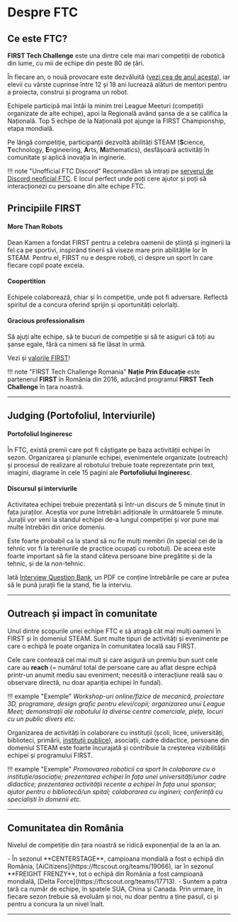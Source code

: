 # **Despre FTC**

## **Ce este FTC?**

<!--[FIRST Tech Challenge](https://www.firstinspires.org/resource-library/ftc/game-and-season-info)-->

**FIRST Tech Challenge** este una dintre cele mai mari competiții de robotică din lume, cu mii de echipe din peste 80 de țări.

În fiecare an, o nouă provocare este dezvăluită ([vezi cea de anul acesta](https://youtu.be/ewlDPvRK4U4?si=jZjdrGZQXuVkWlaO)),
iar elevii cu vârste cuprinse între 12 și 18 ani lucrează alături de mentori pentru a proiecta, construi și programa un robot.

Echipele participă mai întâi la minim trei League Meeturi (competiții organizate de alte echipe),
apoi la Regională având șansa de a se califica la Națională. Top 5 echipe de la Națională pot
ajunge la FIRST Championship, etapa mondială.

Pe lângă competiție, participanții dezvoltă abilități STEAM (**S**cience, **T**echnology,
**E**ngineering, **A**rts, **M**athematics), desfășoară activități în comunitate și aplică inovația în inginerie.

!!! note "Unofficial FTC Discord"
    Recomandăm să intrați pe [serverul de Discord neoficial FTC](https://discord.gg/ftc).
    E locul perfect unde poți cere ajutor și poți să interacționezi cu persoane din alte echipe FTC.

## **Principiile FIRST**

#### **More Than Robots**

Dean Kamen a fondat FIRST pentru a celebra oamenii de știință și inginerii la fel ca pe sportivi,
inspirând tinerii să viseze mare prin abilitățile lor în STEAM. Pentru el, FIRST nu e despre roboți,
ci despre un sport în care fiecare copil poate excela.

#### **Coopertition**

Echipele colaborează, chiar și în competiție, unde pot fi adversare. Reflectă spiritul de a
concura oferind sprijin și oportunități celorlalți.

#### **Gracious professionalism**

Să ajuți alte echipe, să te bucuri de competiție și să te asiguri că toți au șanse egale,
fără ca nimeni să fie lăsat în urmă.

Vezi și [valorile FIRST](https://www.firstinspires.org/robotics/fll/core-values)!

!!! note "FIRST Tech Challenge Romania"
    **Nație Prin Educație** este partenerul **FIRST** în România din 2016, aducând programul
    **FIRST Tech Challenge** în țara noastră.

<hr>

## **Judging (Portofoliul, Interviurile)**

#### Portofoliul Ingineresc

În FTC, există premii care pot fi câștigate pe baza activității echipei în sezon.
Organizarea și planurile echipei, evenimentele organizate (outreach) și procesul de realizare al robotului trebuie
toate reprezentate prin text, imagini, diagrame în cele 15 pagini ale **Portofoliului Ingineresc**.

#### Discursul și interviurile

Activitatea echipei trebuie prezentată și într-un discurs de 5 minute ținut în fața juraților.
Aceștia vor pune întrebări adiționale în următoarele 5 minute. Jurații vor veni la standul echipei de-a
lungul competiției și vor pune mai multe întrebări din orice domeniu.

Este foarte probabil ca la stand să nu fie mulți membri (în special cei de la tehnic vor fi la
terenurile de practice ocupați cu robotul). De aceea este foarte important să fie la stand câteva
persoane bine pregătite și de la tehnic, și de la non-tehnic.

Iată [Interview Question Bank](https://www.firstinspires.org/sites/default/files/uploads/resource_library/ftc/interview-question-bank.pdf), 
un PDF ce conține întrebările pe care ar putea să le pună jurații fie la stand, fie la interviu.

<!--[portofoliu tehnic](https://portfolios.hivemindrobotics.net/ftc) [interviu](https://youtu.be/BiNt94HO9FU?si=3heRQbjF9qZ02dCw&t=369)-->

<hr>

## **Outreach și impact în comunitate**

Unul dintre scopurile unei echipe FTC e să atragă cât mai mulți oameni în FIRST și în domeniul STEAM.
Sunt multe tipuri de activități și evenimente pe care o echipă le poate organiza în comunitatea locală sau FIRST.

Cele care contează cel mai mult și care asigură un premiu bun sunt cele care au **reach**
(= numărul total de persoane care au aflat despre echipă printr-un anumit mediu sau eveniment;
necesită o interacțiune reală sau o observare directă, nu doar apariția echipei în fundal).

!!! example "Exemple"
    _Workshop-uri online/fizice de mecanică, proiectare 3D, programare, design grafic pentru elevi/copii;
    organizarea unui League Meet; demonstrații ale robotului la diverse centre comerciale, piețe, locuri
    cu un public divers etc._

Organizarea de activități în colaborare cu instituții (școli, licee, universități, biblioteci,
primării, [instituții publice](https://www.gov.ro/ro/institutii/institutii-publice)), asociații,
cadre didactice, persoane din domeniul STEAM este foarte încurajată și contribuie la creșterea
vizibilității echipei și programului FIRST.

!!! example "Exemple"
    _Promovarea roboticii ca sport în colaborare cu o instituție/asociație; prezentarea echipei în
    fața unei universități/unor cadre didactice; prezentarea activității recente a echipei în fața
    unui sponsor; ajutor pentru o bibliotecă/un spital; colaborarea cu ingineri; conferință cu specialiști în domenii etc._

<hr>

## **Comunitatea din România**

<p>Nivelul de competiție din țara noastră se ridică exponențial de la an la an.  </p>
- În sezonul **CENTERSTAGE**, campioana mondială a fost o echipă din 
România, [AiCitizens](https://ftcscout.org/teams/19066), iar în sezonul **FREIGHT FRENZY**, tot o echipă din România a fost campioană mondială, [Delta Force](https://ftcscout.org/teams/17713).
- Suntem a patra țară ca număr de echipe, în spatele SUA, China și Canada.
Prin urmare, în fiecare sezon trebuie să evoluăm și noi, nu doar pentru a ține pasul, ci și pentru a concura la un nivel înalt.
<hr>
